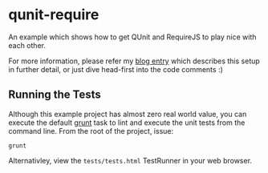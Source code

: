 # qunit-require
An example which shows how to get QUnit and RequireJS to play nice with each other.

For more information, please refer my [blog entry](http://jonnyreeves.co.uk/2012/modular-javascript-unit-testing-with-qunit-and-requirejs/) which describes this setup in further detail, or just dive head-first into the code comments :)

## Running the Tests
Although this example project has almost zero real world value, you can execute the default [grunt](https://github.com/cowboy/grunt) task to lint and execute the unit tests from the command line.  From the root of the project, issue:

	grunt 

Alternativley, view the `tests/tests.html` TestRunner in your web browser.

